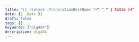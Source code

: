```yaml
---
title: "{{ replace .TranslationBaseName "-" " " | title }}"
date: {{ .Date }}
draft: false
tags: []
keywords: ["dig404"]
description: dig404
---
```



